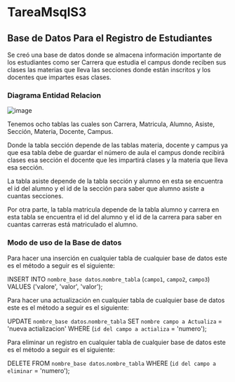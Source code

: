 # TareaMsqlS3
## Base de Datos Para el Registro de Estudiantes
Se creó una base de datos donde se almacena información importante de los estudiantes como ser Carrera que estudia el campus donde reciben sus clases las materias que lleva las secciones donde están inscritos y los docentes que impartes esas clases.

### Diagrama Entidad Relacion 
![image](https://github.com/Griselda1999/TareaMsqlS3/assets/116777541/2367d041-cf03-47cf-b65d-a88758c425ee)

Tenemos ocho tablas las cuales son Carrera, Matricula, Alumno, Asiste, Sección, Materia, Docente, Campus.

Donde la tabla sección depende de las tablas materia, docente y campus ya que esa tabla debe de guardar el número de aula el campus donde recibirá clases esa sección el docente que les impartirá clases y la materia que lleva esa sección.

La tabla asiste depende de la tabla sección y alumno en esta se encuentra el id del alumno y el id de la sección para saber que alumno asiste a cuantas secciones.

Por otra parte, la tabla matricula depende de la tabla alumno y carrera en esta tabla se encuentra el id del alumno y el id de la carrera para saber en cuantas carreras está matriculado el alumno.

### Modo de uso de la Base de datos 
Para hacer una inserción en cualquier tabla de cualquier base de datos este es el método a seguir es el siguiente:

INSERT INTO `nombre_base datos`.`nombre_tabla` (`campo1`, `campo2`, `campo3`) VALUES ('valore', 'valor', 'valor');

Para hacer una actualización en cualquier tabla de cualquier base de datos este es el método a seguir es el siguiente: 

UPDATE `nombre_base datos`.`nombre_tabla` SET `nombre campo a Actualiza` = 'nueva actializacion' WHERE (`id del campo a actializa` = 'numero');

Para eliminar un registro en cualquier tabla de cualquier base de datos este es el método a seguir es el siguiente: 

DELETE FROM `nombre_base datos`.`nombre_tabla` WHERE (`id del campo a eliminar` = 'numero');

